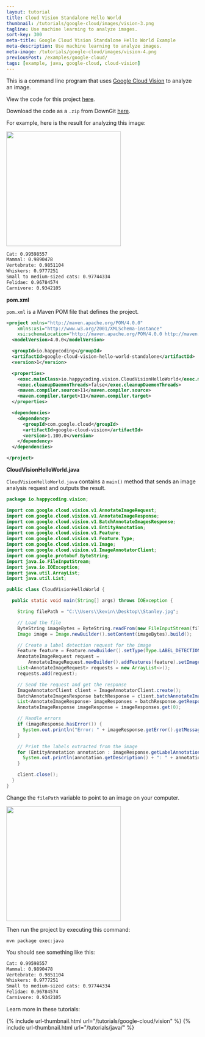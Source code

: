 ```yaml
---
layout: tutorial
title: Cloud Vision Standalone Hello World
thumbnail: /tutorials/google-cloud/images/vision-3.png
tagline: Use machine learning to analyze images.
sort-key: 300
meta-title: Google Cloud Vision Standalone Hello World Example
meta-description: Use machine learning to analyze images.
meta-image: /tutorials/google-cloud/images/vision-4.png
previousPost: /examples/google-cloud/
tags: [example, java, google-cloud, cloud-vision]
---
```


This is a command line program that uses [Google Cloud Vision](/tutorials/google-cloud/vision) to analyze an image.

View the code for this project [here](https://github.com/KevinWorkman/HappyCoding/tree/gh-pages/examples/google-cloud/google-cloud-example-projects/cloud-vision-hello-world-standalone).

Download the code as a `.zip` from DownGit [here](https://downgit.github.io/#/home?url=https://github.com/KevinWorkman/HappyCoding/tree/gh-pages/examples/google-cloud/google-cloud-example-projects/cloud-vision-hello-world-standalone).

For example, here is the result for analyzing this image:

<img src="/tutorials/google-cloud/images/stanley.jpg" style="width:300px" />

```bash
Cat: 0.99598557
Mammal: 0.9890478
Vertebrate: 0.9851104
Whiskers: 0.9777251
Small to medium-sized cats: 0.97744334
Felidae: 0.96784574
Carnivore: 0.9342105
```

**pom.xml**

`pom.xml` is a Maven POM file that defines the project.

```xml
<project xmlns="http://maven.apache.org/POM/4.0.0"
    xmlns:xsi="http://www.w3.org/2001/XMLSchema-instance"
    xsi:schemaLocation="http://maven.apache.org/POM/4.0.0 http://maven.apache.org/xsd/maven-4.0.0.xsd">
  <modelVersion>4.0.0</modelVersion>

  <groupId>io.happycoding</groupId>
  <artifactId>google-cloud-vision-hello-world-standalone</artifactId>
  <version>1</version>

  <properties>
    <exec.mainClass>io.happycoding.vision.CloudVisionHelloWorld</exec.mainClass>
    <exec.cleanupDaemonThreads>false</exec.cleanupDaemonThreads>
    <maven.compiler.source>11</maven.compiler.source>
    <maven.compiler.target>11</maven.compiler.target>
  </properties>

  <dependencies>
    <dependency>
      <groupId>com.google.cloud</groupId>
      <artifactId>google-cloud-vision</artifactId>
      <version>1.100.0</version>
    </dependency>
  </dependencies>

</project>
```

**CloudVisionHelloWorld.java**

`CloudVisionHelloWorld.java` contains a `main()` method that sends an image analysis request and outputs the result.

```java
package io.happycoding.vision;

import com.google.cloud.vision.v1.AnnotateImageRequest;
import com.google.cloud.vision.v1.AnnotateImageResponse;
import com.google.cloud.vision.v1.BatchAnnotateImagesResponse;
import com.google.cloud.vision.v1.EntityAnnotation;
import com.google.cloud.vision.v1.Feature;
import com.google.cloud.vision.v1.Feature.Type;
import com.google.cloud.vision.v1.Image;
import com.google.cloud.vision.v1.ImageAnnotatorClient;
import com.google.protobuf.ByteString;
import java.io.FileInputStream;
import java.io.IOException;
import java.util.ArrayList;
import java.util.List;

public class CloudVisionHelloWorld {

  public static void main(String[] args) throws IOException {

    String filePath = "C:\\Users\\kevin\\Desktop\\Stanley.jpg";

    // Load the file
    ByteString imageBytes = ByteString.readFrom(new FileInputStream(filePath));
    Image image = Image.newBuilder().setContent(imageBytes).build();

    // Create a label detection request for the image
    Feature feature = Feature.newBuilder().setType(Type.LABEL_DETECTION).build();
    AnnotateImageRequest request =
        AnnotateImageRequest.newBuilder().addFeatures(feature).setImage(image).build();
    List<AnnotateImageRequest> requests = new ArrayList<>();
    requests.add(request);

    // Send the request and get the response
    ImageAnnotatorClient client = ImageAnnotatorClient.create();
    BatchAnnotateImagesResponse batchResponse = client.batchAnnotateImages(requests);
    List<AnnotateImageResponse> imageResponses = batchResponse.getResponsesList();
    AnnotateImageResponse imageResponse = imageResponses.get(0);

    // Handle errors
    if (imageResponse.hasError()) {
      System.out.println("Error: " + imageResponse.getError().getMessage());
    }

    // Print the labels extracted from the image
    for (EntityAnnotation annotation : imageResponse.getLabelAnnotationsList()) {
      System.out.println(annotation.getDescription() + ": " + annotation.getScore());
    }

    client.close();
  }
}
```

Change the `filePath` variable to point to an image on your computer.

<img src="/tutorials/google-cloud/images/stanley.jpg" style="width:300px" />

Then run the project by executing this command:

```
mvn package exec:java
```

You should see something like this:

```bash
Cat: 0.99598557
Mammal: 0.9890478
Vertebrate: 0.9851104
Whiskers: 0.9777251
Small to medium-sized cats: 0.97744334
Felidae: 0.96784574
Carnivore: 0.9342105
```

Learn more in these tutorials:

{% include url-thumbnail.html url="/tutorials/google-cloud/vision" %}
{% include url-thumbnail.html url="/tutorials/java/" %}